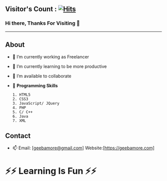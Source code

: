 ## Visitor's Count : [![Hits](https://hits.seeyoufarm.com/api/count/incr/badge.svg?url=https%3A%2F%2Fgithub.com%2Fgeebamore&count_bg=%23EC2B45&title_bg=%23555555&icon=&icon_color=%23E7E7E7&title=hits&edge_flat=false)](https://hits.seeyoufarm.com)

### Hi there, Thanks For Visiting 👋


---

About
-

- 🔭 I’m currently working as Freelancer
- 🌱 I’m currently learning to be more productive
- 👯 I’m available to collaborate 
- 💬 **Programming Skills**
 
      1. HTML5
      2. CSS3
      3. JavaScript/ JQuery
      4. PHP
      5. C/ C++
      6. Java
      7. XML

Contact
-
- 📫 Email: [geebamore@gmail.com]
      Website:[https://geebamore.com] 

# ⚡⚡ Learning Is Fun ⚡⚡ #

